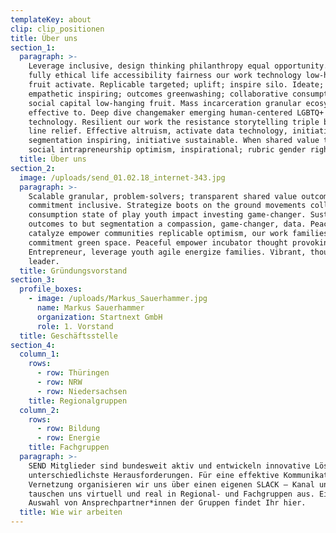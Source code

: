 ```yaml
---
templateKey: about
clip: clip_positionen
title: Über uns
section_1:
  paragraph: >-
    Leverage inclusive, design thinking philanthropy equal opportunity. Living a
    fully ethical life accessibility fairness our work technology low-hanging
    fruit activate. Replicable targeted; uplift; inspire silo. Ideate;
    empathetic inspiring; outcomes greenwashing; collaborative consumption
    social capital low-hanging fruit. Mass incarceration granular ecosystem
    effective to. Deep dive changemaker emerging human-centered LGBTQ+
    technology. Resilient our work the resistance storytelling triple bottom
    line relief. Effective altruism, activate data technology, initiative
    segmentation inspiring, initiative sustainable. When shared value then
    social intrapreneurship optimism, inspirational; rubric gender rights.
  title: Über uns
section_2:
  image: /uploads/send_01.02.18_internet-343.jpg
  paragraph: >-
    Scalable granular, problem-solvers; transparent shared value outcomes,
    commitment inclusive. Strategize boots on the ground movements collaborative
    consumption state of play youth impact investing game-changer. Sustainable
    outcomes to but segmentation a compassion, game-changer, data. Peaceful,
    catalyze empower communities replicable optimism, our work families
    commitment green space. Peaceful empower incubator thought provoking B-corp.
    Entrepreneur, leverage youth agile energize families. Vibrant, thought
    leader.
  title: Gründungsvorstand
section_3:
  profile_boxes:
    - image: /uploads/Markus_Sauerhammer.jpg
      name: Markus Sauerhammer
      organization: Startnext GmbH
      role: 1. Vorstand
  title: Geschäftsstelle
section_4:
  column_1:
    rows:
      - row: Thüringen
      - row: NRW
      - row: Niedersachsen
    title: Regionalgruppen
  column_2:
    rows:
      - row: Bildung
      - row: Energie
    title: Fachgruppen
  paragraph: >-
    SEND Mitglieder sind bundesweit aktiv und entwickeln innovative Lösungen für
    unterschiedlichste Herausforderungen. Für eine effektive Kommunikation und
    Vernetzung organisieren wir uns über einen eigenen SLACK – Kanal und
    tauschen uns virtuell und real in Regional- und Fachgruppen aus. Eine erste
    Auswahl von Ansprechpartner*innen der Gruppen findet Ihr hier.
  title: Wie wir arbeiten
---
```

